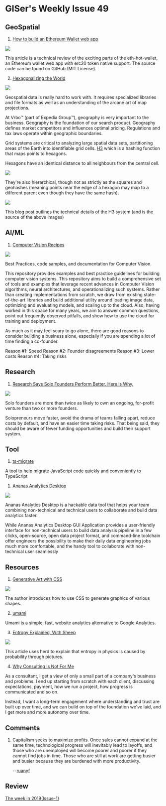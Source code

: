 # GISer's Weekly Issue 49

## GeoSpatial

1. [How to build an Ethereum Wallet web app](https://medium.com/free-code-camp/how-to-build-an-ethereum-wallet-web-app-ac77dcaac573)

![](https://camo.githubusercontent.com/f5592135d05091b286f5dd5fbd8c0bfcf0e44c93/68747470733a2f2f7061756c6c6175782e6769746875622e696f2f6574682d686f742d77616c6c65742f646f63732f696d616765732f6574682d686f742d77616c6c65742d657468657265756d2e504e47)

This article is a technical review of the exciting parts of the eth-hot-wallet, an Ethereum wallet web app with erc20 token native support. The source code can be found on GitHub (MIT License).

2. [Hexagonalizing the World](https://medium.com/expedia-group-tech/hexagonalizing-the-world-4f9a404a8396)

![](https://miro.medium.com/max/668/1*vWa8MaV4WaIhlC27qUM9ig.png)

Geospatial data is really hard to work with. It requires specialized libraries and file formats as well as an understanding of the arcane art of map projections.

At Vrbo™ (part of Expedia Group™), geography is very important to the business. Geography is the foundation of our search product. Geography defines market competitors and influences optimal pricing. Regulations and tax laws operate within geographic boundaries.

Grid systems are critical to analyzing large spatial data sets, partitioning areas of the Earth into identifiable grid cells. [H3](https://github.com/uber/H3) which is a hashing function that maps points to hexagons.

Hexagons have an identical distance to all neighbours from the central cell.

![](https://miro.medium.com/max/664/1*99fHaJHS7PmNZiK1lKUyLA.png)

They're also hierarchical, though not as strictly as the squares and geohashes (meaning points near the edge of a hexagon may map to a different parent even though they have the same hash).

![](https://miro.medium.com/max/552/1*D-XVZjYLF0jR1sRt0m2gjg.png)

This blog post outlines the technical details of the H3 system (and is the source of the above images)

## AI/ML

1. [Computer Vision Recipes](https://github.com/microsoft/computervision-recipes)

![](https://github.com/microsoft/computervision-recipes/raw/master/scenarios/media/cv_overview.jpg)

Best Practices, code samples, and documentation for Computer Vision.

This repository provides examples and best practice guidelines for building computer vision systems. This repository aims to build a comprehensive set of tools and examples that leverage recent advances in Computer Vision algorithms, neural architectures, and operationalizing such systems. Rather than creating implementations from scratch, we draw from existing state-of-the-art libraries and build additional utility around loading image data, optimizing and evaluating models, and scaling up to the cloud. Also, having worked in this space for many years, we aim to answer common questions, point out frequently observed pitfalls, and show how to use the cloud for training and deployment.

As much as it may feel scary to go alone, there are good reasons to consider building a business alone, especially if you are spending a lot of time finding a co-founder.

Reason #1: Speed
Reason #2: Founder disagreements
Reason #3: Lower costs
Reason #4: Taking risks

## Research

1. [Research Says Solo Founders Perform Better. Here is Why.](https://www.growthclub.online/post/research-says-solo-founders-perform-better-here-is-why)

![](https://static.wixstatic.com/media/49c34c_46bd6f501d98445cb0381d51c061589d~mv2.png/v1/fill/w_1480,h_740,al_c,q_90,usm_0.66_1.00_0.01/49c34c_46bd6f501d98445cb0381d51c061589d~mv2.webp)

Solo founders are more than twice as likely to own an ongoing, for-profit venture than two or more founders.

Solopreneurs move faster, avoid the drama of teams falling apart, reduce costs by default, and have an easier time taking risks. That being said, they should be aware of fewer funding opportunities and build their support system.

## Tool

1. [ts-migrate](https://github.com/airbnb/ts-migrate)

A tool to help migrate JavaScript code quickly and conveniently to TypeScript

1. [Ananas Analytics Desktop](https://ananasanalytics.com/docs/developer-guide/overview)

![](https://ananasanalytics.com/blog/assets/integrate_webapi.png)

Ananas Analytics Desktop is a hackable data tool that helps your team combining non-technical and technical users to collaborate and build data analytics faster.

While Ananas Analytics Desktop GUI Application provides a user-friendly interface for non-technical users to build data analysis pipeline in a few clicks, open-source, open data project format, and command-line toolchain offer engineers the possibility to make their daily data engineering jobs much more comfortable, and the handy tool to collaborate with non-technical user seamlessly

## Resources

1. [Generative Art with CSS](https://generative-art-with-css.commons.host/)

![](https://camo.githubusercontent.com/12c62f48ed4ce1fd86f6f74db48bdf68ba87549c/68747470733a2f2f7777772e77616e67626173652e636f6d2f626c6f67696d672f61737365742f3230323030382f6267323032303038313230332e6a7067)

The author introduces how to use CSS to generate graphics of various shapes.

2. [umami](https://github.com/mikecao/umami)

Umami is a simple, fast, website analytics alternative to Google Analytics.

3. [Entropy Explained, With Sheep](https://aatishb.com/entropy/)

![](https://aatishb.com/entropy/)

This article uses herd to explain that entropy in physics is caused by probability through pictures.

4. [Why Consulting Is Not For Me](https://medium.com/@karti/why-consulting-is-not-for-me-ffdbe09bb3c1)

As a consultant, I get a view of only a small part of a company's business and problems. I end up starting from scratch with each client, discussing expectations, payment, how we run a project, how progress is communicated and so on.

Instead, I want a long-term engagement where understanding and trust are built up over time, and we can build on top of the foundation we've laid, and I get more and more autonomy over time.

## Comments

1. Capitalism seeks to maximize profits. Once sales cannot expand at the same time, technological progress will inevitably lead to layoffs, and those who are unemployed will become poorer and poorer if they cannot find jobs in time. Those who are still at work are getting busier and busier because they are burdened with more productivity.

   --[ruanyf](https://github.com/ruanyf/weekly/blob/master/docs/issue-121.md)

## Review

[The week in 2019(Issue-1)](https://github.com/lkcozy/weekly/blob/master/docs/issue-1.md)
